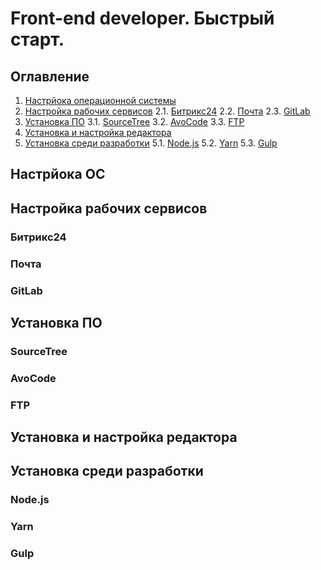 # Front-end developer. Быстрый старт.
## Оглавление
1. [Настрйока операционной системы](#Настрйока-ОС)
2. [Настройка рабочих сервисов](#Настройка-рабочих-сервисов)
2.1. [Битрикс24](#Битрикс24)
2.2. [Почта](#Почта)
2.3. [GitLab](#GitLab)
3. [Установка ПО](#Установка-ПО)
3.1. [SourceTree](#SourceTree)
3.2. [AvoCode](#AvoCode)
3.3. [FTP](#FTP)
4. [Установка и настройка редактора](#Установка-и-настройка-редактора)
5. [Установка среди разработки](#Установка-среди-разработки)
5.1. [Node.js](#Node.js)
5.2. [Yarn](#Yarn)
5.3. [Gulp](#Gulp)

## Настрйока ОС

## Настройка рабочих сервисов
### Битрикс24
### Почта
### GitLab

## Установка ПО
### SourceTree
### AvoCode
### FTP

## Установка и настройка редактора

## Установка среди разработки
### Node.js
### Yarn
### Gulp
